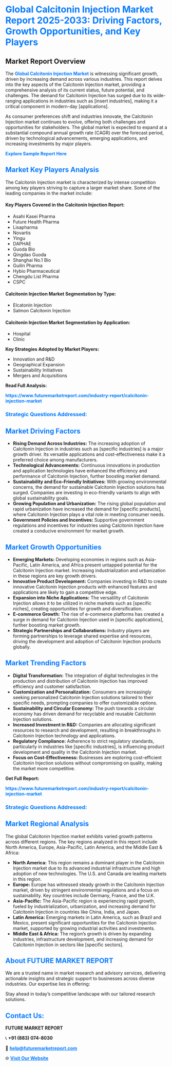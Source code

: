 <h1 style="color: #007BFF;">Global Calcitonin Injection Market Report 2025-2033: Driving Factors, Growth Opportunities, and Key Players</h1>

<section id="overview">
<h2>Market Report Overview</h2>
<p>The <a href="https://www.futuremarketreport.com/industry-report/calcitonin-injection-market" style="color: #007BFF; text-decoration: none;"><strong>Global Calcitonin Injection Market</strong></a> is witnessing significant growth, driven by increasing demand across various industries. This report delves into the key aspects of the Calcitonin Injection market, providing a comprehensive analysis of its current status, future potential, and challenges. The demand for Calcitonin Injection has surged due to its wide-ranging applications in industries such as [insert industries], making it a critical component in modern-day [applications].</p>
<p>As consumer preferences shift and industries innovate, the Calcitonin Injection market continues to evolve, offering both challenges and opportunities for stakeholders. The global market is expected to expand at a substantial compound annual growth rate (CAGR) over the forecast period, driven by technological advancements, emerging applications, and increasing investments by major players.</p>
</section>

<section id="overview">
<p><a href="https://www.futuremarketreport.com/request-sample/reportId=55745" style="color: #007BFF; text-decoration: none;"><strong>Explore Sample Report Here</strong></a></p>
</section>

<section id="key-players">
<h2 style="color: #007BFF;">Market Key Players Analysis</h2>
<p>The Calcitonin Injection market is characterized by intense competition among key players striving to capture a larger market share. Some of the leading companies in the market include:</p>
<h4>Key Players Covered in the Calcitonin Injection Report:</h4>
<ul><li>Asahi Kasei Pharma</li><li>Future Health Pharma</li><li>Lisapharma</li><li>Novartis</li><li>Yingu</li><li>DAPHAE</li><li>Guoda Bio</li><li>Qingdao Guoda</li><li>Shanghai No.1 Bio</li><li>Guilin Pharma</li><li>Hybio Pharmaceutical</li><li>Chengdu List Pharma</li><li>CSPC</li></ul>
<h4>Calcitonin Injection Market Segmentation by Type:</h4>
<ul><li>Elcatonin Injection</li><li>Salmon Calcitonin Injection</li></ul>

<h4>Calcitonin Injection Market Segmentation by Application:</h4>
<ul><li>Hospital</li><li>Clinic</li></ul>
<p><strong>Key Strategies Adopted by Market Players:</strong></p>
<ul>
<li>Innovation and R&D</li>
<li>Geographical Expansion</li>
<li>Sustainability Initiatives</li>
<li>Mergers and Acquisitions</li>
</ul>
</section>

<section>
<p><strong>Read Full Analysis: </strong></p><a href="https://www.futuremarketreport.com/industry-report/calcitonin-injection-market" style="color: #007BFF; text-decoration: none;"><strong>https://www.futuremarketreport.com/industry-report/calcitonin-injection-market</strong></a>
<h3 style="color: #007BFF;">Strategic Questions Addressed:</h3>
</section>

<section id="driving-factors">
<h2 style="color: #007BFF;">Market Driving Factors</h2>
<ul>
<li><strong>Rising Demand Across Industries:</strong> The increasing adoption of Calcitonin Injection in industries such as [specific industries] is a major growth driver. Its versatile applications and cost-effectiveness make it a preferred choice among manufacturers.</li>
<li><strong>Technological Advancements:</strong> Continuous innovations in production and application technologies have enhanced the efficiency and performance of Calcitonin Injection, further boosting market demand.</li>
<li><strong>Sustainability and Eco-Friendly Initiatives:</strong> With growing environmental concerns, the demand for sustainable Calcitonin Injection solutions has surged. Companies are investing in eco-friendly variants to align with global sustainability goals.</li>
<li><strong>Growing Population and Urbanization:</strong> The rising global population and rapid urbanization have increased the demand for [specific products], where Calcitonin Injection plays a vital role in meeting consumer needs.</li>
<li><strong>Government Policies and Incentives:</strong> Supportive government regulations and incentives for industries using Calcitonin Injection have created a conducive environment for market growth.</li>
</ul>
</section>

<section id="growth-opportunities">
<h2 style="color: #007BFF;">Market Growth Opportunities</h2>
<ul>
<li><strong>Emerging Markets:</strong> Developing economies in regions such as Asia-Pacific, Latin America, and Africa present untapped potential for the Calcitonin Injection market. Increasing industrialization and urbanization in these regions are key growth drivers.</li>
<li><strong>Innovative Product Development:</strong> Companies investing in R&D to create innovative Calcitonin Injection products with enhanced features and applications are likely to gain a competitive edge.</li>
<li><strong>Expansion into Niche Applications:</strong> The versatility of Calcitonin Injection allows it to be utilized in niche markets such as [specific niches], creating opportunities for growth and diversification.</li>
<li><strong>E-commerce Growth:</strong> The rise of e-commerce platforms has created a surge in demand for Calcitonin Injection used in [specific applications], further boosting market growth.</li>
<li><strong>Strategic Partnerships and Collaborations:</strong> Industry players are forming partnerships to leverage shared expertise and resources, driving the development and adoption of Calcitonin Injection products globally.</li>
</ul>
</section>

<section id="trending-factors">
<h2 style="color: #007BFF;">Market Trending Factors</h2>
<ul>
<li><strong>Digital Transformation:</strong> The integration of digital technologies in the production and distribution of Calcitonin Injection has improved efficiency and customer satisfaction.</li>
<li><strong>Customization and Personalization:</strong> Consumers are increasingly seeking personalized Calcitonin Injection solutions tailored to their specific needs, prompting companies to offer customizable options.</li>
<li><strong>Sustainability and Circular Economy:</strong> The push towards a circular economy has driven demand for recyclable and reusable Calcitonin Injection solutions.</li>
<li><strong>Increased Investment in R&D:</strong> Companies are allocating significant resources to research and development, resulting in breakthroughs in Calcitonin Injection technology and applications.</li>
<li><strong>Regulatory Compliance:</strong> Adherence to strict regulatory standards, particularly in industries like [specific industries], is influencing product development and quality in the Calcitonin Injection market.</li>
<li><strong>Focus on Cost-Effectiveness:</strong> Businesses are exploring cost-efficient Calcitonin Injection solutions without compromising on quality, making the market more competitive.</li>
</ul>
</section>

<section>
<p><strong>Get Full Report: </strong></p><a href="https://www.futuremarketreport.com/industry-report/calcitonin-injection-market" style="color: #007BFF; text-decoration: none;"><strong>https://www.futuremarketreport.com/industry-report/calcitonin-injection-market</strong></a>
<h3 style="color: #007BFF;">Strategic Questions Addressed:</h3>
</section>


<section id="regional-analysis">
<h2 style="color: #007BFF;">Market Regional Analysis</h2>
<p>The global Calcitonin Injection market exhibits varied growth patterns across different regions. The key regions analyzed in this report include North America, Europe, Asia-Pacific, Latin America, and the Middle East & Africa:</p>
<ul>
<li><strong>North America:</strong> This region remains a dominant player in the Calcitonin Injection market due to its advanced industrial infrastructure and high adoption of new technologies. The U.S. and Canada are leading markets in this region.</li>
<li><strong>Europe:</strong> Europe has witnessed steady growth in the Calcitonin Injection market, driven by stringent environmental regulations and a focus on sustainability. Key countries include Germany, France, and the U.K.</li>
<li><strong>Asia-Pacific:</strong> The Asia-Pacific region is experiencing rapid growth, fueled by industrialization, urbanization, and increasing demand for Calcitonin Injection in countries like China, India, and Japan.</li>
<li><strong>Latin America:</strong> Emerging markets in Latin America, such as Brazil and Mexico, present significant opportunities for the Calcitonin Injection market, supported by growing industrial activities and investments.</li>
<li><strong>Middle East & Africa:</strong> The region’s growth is driven by expanding industries, infrastructure development, and increasing demand for Calcitonin Injection in sectors like [specific sectors].</li>
</ul>
</section>

<footer>
<h2 style="color: #007BFF;">About FUTURE MARKET REPORT</h2>
<p>We are a trusted name in market research and advisory services, delivering actionable insights and strategic support to businesses across diverse industries. Our expertise lies in offering:</p>

<p>Stay ahead in today’s competitive landscape with our tailored research solutions.</p>

<h2 style="color: #007BFF;">Contact Us:</h2>
<p><strong>FUTURE MARKET REPORT</strong></p>
<p>📞 <strong>+91 (883) 074-8030</strong></p>
<p>📧 <strong><a href="mailto:help@futuremarketreport.com" style="color: #007BFF;">help@futuremarketreport.com</a></strong></p>
<p>🌐 <strong><a href="https://www.futuremarketreport.com/" style="color: #007BFF;">Visit Our Website</a></strong></p>
</footer>
